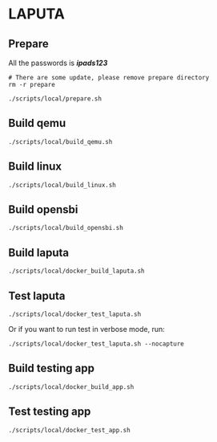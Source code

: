 # LAPUTA 

## Prepare
All the passwords is ***ipads123***
```
# There are some update, please remove prepare directory
rm -r prepare

./scripts/local/prepare.sh
```

## Build qemu
```
./scripts/local/build_qemu.sh
```

## Build linux
```
./scripts/local/build_linux.sh
```

## Build opensbi
```
./scripts/local/build_opensbi.sh
```

## Build laputa
```
./scripts/local/docker_build_laputa.sh
```

## Test laputa
```
./scripts/local/docker_test_laputa.sh
```
Or if you want to run test in verbose mode, run:
```
./scripts/local/docker_test_laputa.sh --nocapture
```
## Build testing app
```
./scripts/local/docker_build_app.sh
```

## Test testing app
```
./scripts/local/docker_test_app.sh
```

